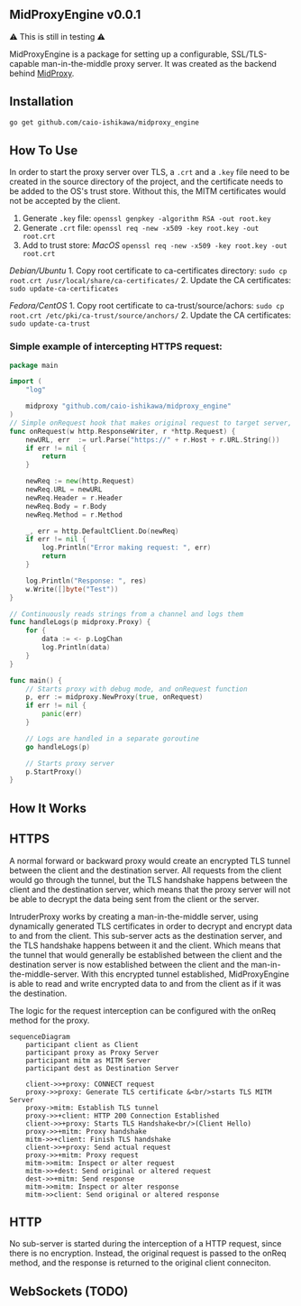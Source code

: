 MidProxyEngine v0.0.1
-------------
⚠️ This is still in testing ⚠️

MidProxyEngine is a package for setting up a configurable, SSL/TLS-capable man-in-the-middle proxy server. It was created as the backend behind [MidProxy](https://github.com/caio-ishikawa/midproxy). 

## Installation
```sh
go get github.com/caio-ishikawa/midproxy_engine
```

## How To Use
In order to start the proxy server over TLS, a ```.crt``` and a ```.key``` file need to be created in the source directory of the project, and the certificate needs to be added to the OS's trust store. Without this, the MITM certificates would not be accepted by the client.

1. Generate ```.key``` file:
```openssl genpkey -algorithm RSA -out root.key```
2. Generate ```.crt``` file:
```openssl req -new -x509 -key root.key -out root.crt```
3. Add to trust store:
*MacOS*
    ```openssl req -new -x509 -key root.key -out root.crt```

*Debian/Ubuntu*
    1. Copy root certificate to ca-certificates directory:
    ```sudo cp root.crt /usr/local/share/ca-certificates/```
    2. Update the CA certificates:
    ```sudo update-ca-certificates```

*Fedora/CentOS*
    1. Copy root certificate to ca-trust/source/achors:
    ```sudo cp root.crt /etc/pki/ca-trust/source/anchors/```
    2. Update the CA certificates:
    ``` sudo update-ca-trust```

### Simple example of intercepting HTTPS request:
```go
package main

import (
    "log"

    midproxy "github.com/caio-ishikawa/midproxy_engine"
)
// Simple onRequest hook that makes original request to target server, logs it, and responds with a string 
func onRequest(w http.ResponseWriter, r *http.Request) {
	newURL, err  := url.Parse("https://" + r.Host + r.URL.String())
	if err != nil {
		return
	}

	newReq := new(http.Request)
	newReq.URL = newURL
	newReq.Header = r.Header
	newReq.Body = r.Body
	newReq.Method = r.Method

	_, err = http.DefaultClient.Do(newReq)
	if err != nil {
		log.Println("Error making request: ", err)
		return
	}

	log.Println("Response: ", res)
	w.Write([]byte("Test"))
}

// Continuously reads strings from a channel and logs them
func handleLogs(p midproxy.Proxy) {
	for {
		data := <- p.LogChan
		log.Println(data)
	}
}

func main() {
    // Starts proxy with debug mode, and onRequest function
	p, err := midproxy.NewProxy(true, onRequest)
	if err != nil {
		panic(err)
	}

    // Logs are handled in a separate goroutine
	go handleLogs(p)

    // Starts proxy server
	p.StartProxy()
}
```

How It Works
------------
## HTTPS 
A normal forward or backward proxy would create an encrypted TLS tunnel between the client and the destination server. All requests from the client would go through the tunnel, but the TLS handshake happens between the client and the destination server, which means that the proxy server will not be able to decrypt the data being sent from the client or the server.

IntruderProxy works by creating a man-in-the-middle server, using dynamically generated TLS certificates in order to decrypt and encrypt data to and from the client. This sub-server acts as the destination server, and the TLS handshake happens between it and the client. Which means that the tunnel that would generally be established between the client and the destination server is now established between the client and the man-in-the-middle-server. With this encrypted tunnel established, MidProxyEngine is able to read and write encrypted data to and from the client as if it was the destination.

The logic for the request interception can be configured with the onReq method for the proxy. 

```mermaid
sequenceDiagram
    participant client as Client
    participant proxy as Proxy Server
    participant mitm as MITM Server
    participant dest as Destination Server

    client->>+proxy: CONNECT request
    proxy->>proxy: Generate TLS certificate &<br/>starts TLS MITM Server
    proxy->mitm: Establish TLS tunnel
    proxy->>+client: HTTP 200 Connection Established
    client->>+proxy: Starts TLS Handshake<br/>(Client Hello)
    proxy->>+mitm: Proxy handshake
    mitm->>+client: Finish TLS handshake
    client->>+proxy: Send actual request
    proxy->>+mitm: Proxy request
    mitm->>mitm: Inspect or alter request
    mitm->>+dest: Send original or altered request
    dest->>+mitm: Send response
    mitm->>mitm: Inspect or alter response
    mitm->>client: Send original or altered response
```

## HTTP
No sub-server is started during the interception of a HTTP request, since there is no encryption. Instead, the original request is passed to the onReq method, and the response is returned to the original client conneciton. 

## WebSockets (TODO)

